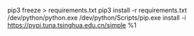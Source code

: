 pip3 freeze > requirements.txt
pip3 install -r requirements.txt
/dev/python/python.exe /dev/python/Scripts/pip.exe install -i https://pypi.tuna.tsinghua.edu.cn/simple %1